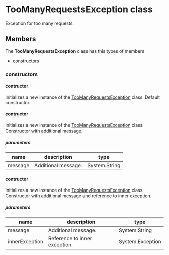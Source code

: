
# TooManyRequestsException class

Exception for too many requests.

## Members

The **TooManyRequestsException** class has this types of members

* [constructors](#constructors)

### constructors

#### contructor

Initializes a new instance of the [TooManyRequestsException](Microsoft_Toolkit_Uwp_Services_Exceptions_TooManyRequestsException.md) class.            Default constructor.

#### contructor

Initializes a new instance of the [TooManyRequestsException](Microsoft_Toolkit_Uwp_Services_Exceptions_TooManyRequestsException.md) class.            Constructor with additional message.

##### parameters



| name | description | type |
| --- | --- | --- |
| message | Additional message. | System.String |

#### contructor

Initializes a new instance of the [TooManyRequestsException](Microsoft_Toolkit_Uwp_Services_Exceptions_TooManyRequestsException.md) class.            Constructor with additional message and reference to inner exception.

##### parameters



| name | description | type |
| --- | --- | --- |
| message | Additional message. | System.String |
| innerException | Reference to inner exception. | System.Exception |
